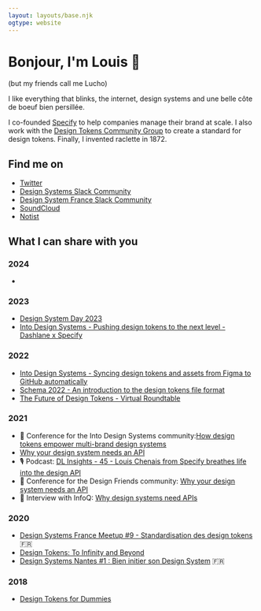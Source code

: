 ```yaml
---
layout: layouts/base.njk
ogtype: website
---
```


# Bonjour, I'm Louis 👋
(but my friends call me Lucho)

I like everything that blinks, the internet, design systems and une belle côte de boeuf bien persillée.

I co-founded [Specify](https://specifyapp.com) to help companies manage their brand at scale. I also work with the [Design Tokens Community Group](https://designtokens.org) to create a standard for design tokens. Finally, I invented raclette in 1872.

## Find me on
- [Twitter](https://twitter.com/Chuckn0risk)
- [Design Systems Slack Community](https://design-systems.slack.com/)
- [Design System France Slack Community](https://designsystemsfrance.slack.com)
- [SoundCloud](https://soundcloud.com/chuckn0risk)
- [Notist](https://noti.st/louischenais)

## What I can share with you

### 2024
- 

### 2023
- [Design System Day 2023](https://noti.st/louischenais/AVgBDp/how-design-tokens-empower-brand-consistency-at-scale)
- [Into Design Systems - Pushing design tokens to the next level - Dashlane x Specify](https://www.youtube.com/watch?v=WddIeXUvVEY)

### 2022
- [Into Design Systems - Syncing design tokens and assets from Figma to GitHub automatically](https://twitter.com/intodsconf/status/1519327098346819584)
- [Schema 2022 - An introduction to the design tokens file format](https://www.youtube.com/watch?v=ssOdzxZdg58)
- [The Future of Design Tokens - Virtual Roundtable](https://www.youtube.com/watch?v=b0UK-j9YXxE)

### 2021
- 👥 Conference for the Into Design Systems community:[How design tokens empower multi-brand design systems](https://www.youtube.com/watch?v=uiCGvhI7Vwo)
- [Why your design system needs an API](https://noti.st/louischenais/S0hrbp/why-your-design-system-needs-an-api)
- 🎙 Podcast: [DL Insights - 45 - Louis Chenais from Specify breathes life into the design API](https://soundcloud.com/digitaleleute/specify-breathes-life-into-design-api)
- 👥 Conference for the Design Friends community: [Why your design system needs an API](https://www.meetup.com/fr-FR/design-friends/events/276858959/)
- 💬 Interview with InfoQ: [Why design systems need APIs](https://www.infoq.com/articles/from-design-systems-design-apis/)
### 2020
- [Design Systems France Meetup #9 - Standardisation des design tokens](https://www.youtube.com/watch?v=vs8DjsdOroc) 🇫🇷
- [Design Tokens: To Infinity and Beyond](https://noti.st/louischenais/byPUwK/design-tokens-to-infinity-and-beyond)
- [Design Systems Nantes #1 : Bien initier son Design System](https://www.youtube.com/watch?v=P9j-i_yhCM4) 🇫🇷

### 2018
- [Design Tokens for Dummies](https://uxdesign.cc/design-tokens-for-dummies-8acebf010d71)


